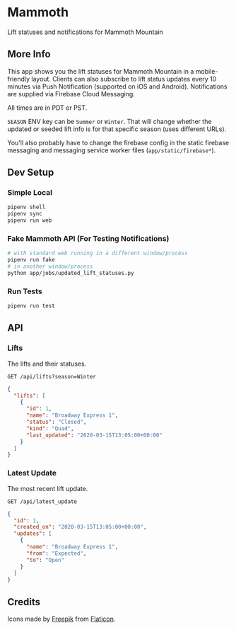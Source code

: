# Mammoth

Lift statuses and notifications for Mammoth Mountain

## More Info

This app shows you the lift statuses for Mammoth Mountain in a mobile-friendly layout. Clients can also subscribe to lift status updates every 10 minutes via Push Notification (supported on iOS and Android). Notifications are supplied via Firebase Cloud Messaging.

All times are in PDT or PST.

`SEASON` ENV key can be `Summer` or `Winter`. That will change whether the updated or seeded lift info is for that specific season (uses different URLs).

You'll also probably have to change the firebase config in the static firebase messaging and messaging service worker files (`app/static/firebase*`).

## Dev Setup

### Simple Local

```sh
pipenv shell
pipenv sync
pipenv run web
```

### Fake Mammoth API (For Testing Notifications)

```sh
# with standard web running in a different window/process
pipenv run fake
# in another window/process
python app/jobs/updated_lift_statuses.py
```

### Run Tests

```sh
pipenv run test
```

## API

### Lifts

The lifts and their statuses.

`GET /api/lifts?season=Winter`

```json
{
  "lifts": [
    {
      "id": 1,
      "name": "Broadway Express 1",
      "status": "Closed",
      "kind": "Quad",
      "last_updated": "2020-03-15T13:05:00+00:00"
    }
  ]
}
```

### Latest Update

The most recent lift update.

`GET /api/latest_update`

```json
{
  "id": 1,
  "created_on": "2020-03-15T13:05:00+00:00",
  "updates": [
    {
      "name": "Broadway Express 1",
      "from": "Expected",
      "to": "Open"
    }
  ]
}
```

## Credits

Icons made by [Freepik](https://www.flaticon.com/authors/freepik) from [Flaticon](https://www.flaticon.com).
